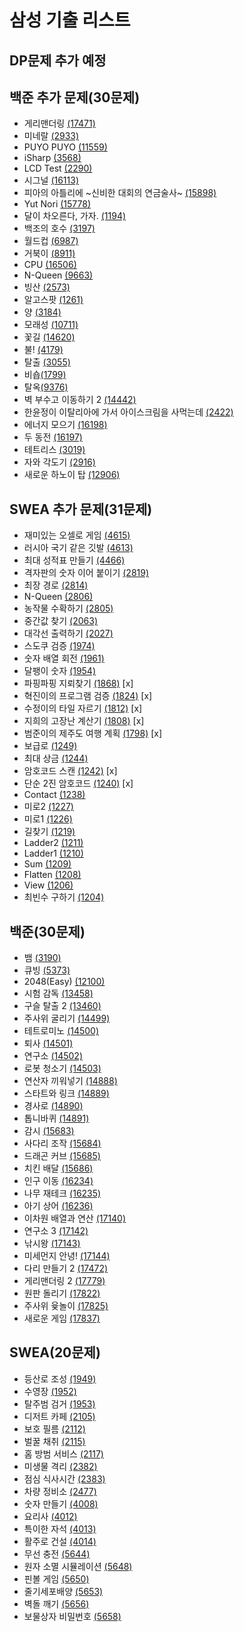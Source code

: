 # 삼성 기출 리스트

## DP문제 추가 예정 

## 백준 추가 문제(30문제)

- 게리맨더링 [(17471)](https://www.acmicpc.net/problem/17471)
- 미네랄 [(2933)](https://www.acmicpc.net/problem/2933)
- PUYO PUYO [(11559)](https://www.acmicpc.net/problem/11559)
- iSharp [(3568)](https://www.acmicpc.net/problem/3568)
- LCD Test [(2290)](https://www.acmicpc.net/problem/2290)
- 시그널 [(16113)](https://www.acmicpc.net/problem/16113)
- 피아의 아틀리에 ~신비한 대회의 연금술사~ [(15898)](https://www.acmicpc.net/problem/15898)
- Yut Nori [(15778)](https://www.acmicpc.net/problem/15778)
- 달이 차오른다, 가자. [(1194)](https://www.acmicpc.net/problem/1194)
- 백조의 호수 [(3197)](https://www.acmicpc.net/problem/3197)
- 월드컵 [(6987)](https://www.acmicpc.net/problem/6987)
- 거북이 [(8911)](https://www.acmicpc.net/problem/8911)
- CPU [(16506)](https://www.acmicpc.net/problem/16506)
- N-Queen [(9663)](https://www.acmicpc.net/problem/9663)
- 빙산 [(2573)](https://www.acmicpc.net/problem/2573)
- 알고스팟 [(1261)](https://www.acmicpc.net/problem/1261)
- 양 [(3184)](https://www.acmicpc.net/problem/3184)
- 모래성 [(10711)](https://www.acmicpc.net/problem/10711)
- 꽃길 [(14620)](https://www.acmicpc.net/problem/14620)
- 불! [(4179)](https://www.acmicpc.net/problem/4179)
- 탈출 [(3055)](https://www.acmicpc.net/problem/3055)
- 비숍[(1799)](https://www.acmicpc.net/problem/1799)
- 탈옥[(9376)](https://www.acmicpc.net/problem/9376)
- 벽 부수고 이동하기 2 [(14442)](https://www.acmicpc.net/problem/14442)
- 한윤정이 이탈리아에 가서 아이스크림을 사먹는데 [(2422)](https://www.acmicpc.net/problem/2422)
- 에너지 모으기 [(16198)](https://www.acmicpc.net/problem/16198)
- 두 동전 [(16197)](https://www.acmicpc.net/problem/16197)
- 테트리스 [(3019)](https://www.acmicpc.net/problem/3019)
- 자와 각도기 [(2916)](https://www.acmicpc.net/problem/2916)
- 새로운 하노이 탑 [(12906)](https://www.acmicpc.net/problem/12906)

## SWEA 추가 문제(31문제)
- 재미있는 오셀로 게임 [(4615)](https://swexpertacademy.com/main/code/problem/problemDetail.do?contestProbId=AWQmA4uK8ygDFAXj&categoryId=AWQmA4uK8ygDFAXj&categoryType=CODE)
- 러시아 국기 같은 깃발 [(4613)](https://swexpertacademy.com/main/code/problem/problemDetail.do?contestProbId=AWQl9TIK8qoDFAXj&categoryId=AWQl9TIK8qoDFAXj&categoryType=CODE)
- 최대 성적표 만들기 [(4466)](https://swexpertacademy.com/main/code/problem/problemDetail.do?contestProbId=AWOUfCJ6qVMDFAWg&categoryId=AWOUfCJ6qVMDFAWg&categoryType=CODE)
- 격자판의 숫자 이어 붙이기 [(2819)](https://swexpertacademy.com/main/code/problem/problemDetail.do?contestProbId=AV7I5fgqEogDFAXB&categoryId=AV7I5fgqEogDFAXB&categoryType=CODE)
- 최장 경로 [(2814)](https://swexpertacademy.com/main/code/problem/problemDetail.do?contestProbId=AV7GOPPaAeMDFAXB&categoryId=AV7GOPPaAeMDFAXB&categoryType=CODE)
- N-Queen [(2806)](https://swexpertacademy.com/main/code/problem/problemDetail.do?contestProbId=AV7GKs06AU0DFAXB&categoryId=AV7GKs06AU0DFAXB&categoryType=CODE)
- 농작물 수확하기 [(2805)](https://swexpertacademy.com/main/code/problem/problemDetail.do?contestProbId=AV7GLXqKAWYDFAXB&categoryId=AV7GLXqKAWYDFAXB&categoryType=CODE)
- 중간값 찾기 [(2063)](https://swexpertacademy.com/main/code/problem/problemDetail.do?contestProbId=AV5QPsXKA2UDFAUq&categoryId=AV5QPsXKA2UDFAUq&categoryType=CODE)
- 대각선 출력하기 [(2027)](https://swexpertacademy.com/main/code/problem/problemDetail.do?contestProbId=AV5QFuZ6As0DFAUq&categoryId=AV5QFuZ6As0DFAUq&categoryType=CODE)
- 스도쿠 검증 [(1974)](https://swexpertacademy.com/main/code/problem/problemDetail.do?contestProbId=AV5Psz16AYEDFAUq&categoryId=AV5Psz16AYEDFAUq&categoryType=CODE)
- 숫자 배열 회전 [(1961)](https://swexpertacademy.com/main/code/problem/problemDetail.do?contestProbId=AV5Pq-OKAVYDFAUq&categoryId=AV5Pq-OKAVYDFAUq&categoryType=CODE)
- 달팽이 숫자 [(1954)](https://swexpertacademy.com/main/code/problem/problemDetail.do?contestProbId=AV5PobmqAPoDFAUq&categoryId=AV5PobmqAPoDFAUq&categoryType=CODE)
- 파핑파핑 지뢰찾기 [(1868)](https://swexpertacademy.com/main/code/problem/problemDetail.do?contestProbId=AV5LwsHaD1MDFAXc&categoryId=AV5LwsHaD1MDFAXc&categoryType=CODE) [x]
- 혁진이의 프로그램 검증 [(1824)](https://swexpertacademy.com/main/code/problem/problemDetail.do?contestProbId=AV4yLUiKDUoDFAUx&categoryId=AV4yLUiKDUoDFAUx&categoryType=CODE) [x]
- 수정이의 타일 자르기 [(1812)](https://swexpertacademy.com/main/code/problem/problemDetail.do?contestProbId=AV4yGVsKC0YDFAUx&categoryId=AV4yGVsKC0YDFAUx&categoryType=CODE) [x]
- 지희의 고장난 계산기 [(1808)](https://swexpertacademy.com/main/code/problem/problemDetail.do?contestProbId=AV4yC3pqCegDFAUx&categoryId=AV4yC3pqCegDFAUx&categoryType=CODE) [x]
- 범준이의 제주도 여행 계획 [(1798)](https://swexpertacademy.com/main/code/problem/problemDetail.do?contestProbId=AV4x9oyaCR8DFAUx&categoryId=AV4x9oyaCR8DFAUx&categoryType=CODE) [x]
- 보급로 [(1249)](https://swexpertacademy.com/main/code/problem/problemDetail.do?contestProbId=AV15QRX6APsCFAYD&categoryId=AV15QRX6APsCFAYD&categoryType=CODE)
- 최대 상금 [(1244)](https://swexpertacademy.com/main/code/problem/problemDetail.do?contestProbId=AV15Khn6AN0CFAYD&categoryId=AV15Khn6AN0CFAYD&categoryType=CODE)
- 암호코드 스캔 [(1242)](https://swexpertacademy.com/main/code/problem/problemDetail.do?contestProbId=AV15JEKKAM8CFAYD&categoryId=AV15JEKKAM8CFAYD&categoryType=CODE) [x]
- 단순 2진 암호코드 [(1240)](https://swexpertacademy.com/main/code/problem/problemDetail.do?contestProbId=AV15FZuqAL4CFAYD&categoryId=AV15FZuqAL4CFAYD&categoryType=CODE) [x]
- Contact [(1238)](https://swexpertacademy.com/main/code/problem/problemDetail.do?contestProbId=AV15B1cKAKwCFAYD&categoryId=AV15B1cKAKwCFAYD&categoryType=CODE)
- 미로2 [(1227)](https://swexpertacademy.com/main/code/problem/problemDetail.do?contestProbId=AV14wL9KAGkCFAYD&categoryId=AV14wL9KAGkCFAYD&categoryType=CODE)
- 미로1 [(1226)](https://swexpertacademy.com/main/code/problem/problemDetail.do?contestProbId=AV14vXUqAGMCFAYD&categoryId=AV14vXUqAGMCFAYD&categoryType=CODE)
- 길찾기 [(1219)](https://swexpertacademy.com/main/code/problem/problemDetail.do?contestProbId=AV14geLqABQCFAYD&categoryId=AV14geLqABQCFAYD&categoryType=CODE)
- Ladder2 [(1211)](https://swexpertacademy.com/main/code/problem/problemDetail.do?contestProbId=AV14BgD6AEECFAYh&categoryId=AV14BgD6AEECFAYh&categoryType=CODE)
- Ladder1 [(1210)](https://swexpertacademy.com/main/code/problem/problemDetail.do?contestProbId=AV14ABYKADACFAYh&categoryId=AV14ABYKADACFAYh&categoryType=CODE)
- Sum [(1209)](https://swexpertacademy.com/main/code/problem/problemDetail.do?contestProbId=AV13_BWKACUCFAYh&categoryId=AV13_BWKACUCFAYh&categoryType=CODE)
- Flatten [(1208)](https://swexpertacademy.com/main/code/problem/problemDetail.do?contestProbId=AV139KOaABgCFAYh&categoryId=AV139KOaABgCFAYh&categoryType=CODE)
- View [(1206)](https://swexpertacademy.com/main/code/problem/problemDetail.do?contestProbId=AV134DPqAA8CFAYh&categoryId=AV134DPqAA8CFAYh&categoryType=CODE)
- 최빈수 구하기 [(1204)](https://swexpertacademy.com/main/code/problem/problemDetail.do?contestProbId=AV13zo1KAAACFAYh&categoryId=AV13zo1KAAACFAYh&categoryType=CODE)


## 백준(30문제)
- 뱀 [(3190)](https://www.acmicpc.net/problem/3190)
- 큐빙 [(5373)](https://www.acmicpc.net/problem/5373)
- 2048(Easy) [(12100)](https://www.acmicpc.net/problem/12100)
- 시험 감독 [(13458)](https://www.acmicpc.net/problem/13458)
- 구슬 탈출 2 [(13460)](https://www.acmicpc.net/problem/13460)
- 주사위 굴리기 [(14499)](https://www.acmicpc.net/problem/14499)
- 테트로미노 [(14500)](https://www.acmicpc.net/problem/14500)
- 퇴사 [(14501)](https://www.acmicpc.net/problem/14501)
- 연구소 [(14502)](https://www.acmicpc.net/problem/14502)
- 로봇 청소기 [(14503)](https://www.acmicpc.net/problem/14503)
- 연산자 끼워넣기 [(14888)](https://www.acmicpc.net/problem/14888)
- 스타트와 링크 [(14889)](https://www.acmicpc.net/problem/14889)
- 경사로 [(14890)](https://www.acmicpc.net/problem/14890)
- 톱니바퀴 [(14891)](https://www.acmicpc.net/problem/14891)
- 감시 [(15683)](https://www.acmicpc.net/problem/15683)
- 사다리 조작 [(15684)](https://www.acmicpc.net/problem/15684)
- 드래곤 커브 [(15685)](https://www.acmicpc.net/problem/15685)
- 치킨 배달 [(15686)](https://www.acmicpc.net/problem/15686)
- 인구 이동 [(16234)](https://www.acmicpc.net/problem/16234)
- 나무 재테크 [(16235)](https://www.acmicpc.net/problem/16235)
- 아기 상어 [(16236)](https://www.acmicpc.net/problem/16236)
- 이차원 배열과 연산 [(17140)](https://www.acmicpc.net/problem/17140)
- 연구소 3 [(17142)](https://www.acmicpc.net/problem/17142)
- 낚시왕 [(17143)](https://www.acmicpc.net/problem/17143)
- 미세먼지 안녕! [(17144)](https://www.acmicpc.net/problem/17144)
- 다리 만들기 2 [(17472)](https://www.acmicpc.net/problem/17472)
- 게리맨더링 2 [(17779)](https://www.acmicpc.net/problem/17779)
- 원판 돌리기 [(17822)](https://www.acmicpc.net/problem/17822)
- 주사위 윷놀이 [(17825)](https://www.acmicpc.net/problem/17825)
- 새로운 게임 [(17837)](https://www.acmicpc.net/problem/17837)

## SWEA(20문제)
- 등산로 조성 [(1949)](https://swexpertacademy.com/main/code/problem/problemDetail.do?contestProbId=AV5PoOKKAPIDFAUq&categoryId=AV5PoOKKAPIDFAUq&categoryType=CODE)
- 수영장 [(1952)](https://swexpertacademy.com/main/code/problem/problemDetail.do?contestProbId=AV5PpFQaAQMDFAUq&categoryId=AV5PpFQaAQMDFAUq&categoryType=CODE)
- 탈주범 검거 [(1953)](https://swexpertacademy.com/main/code/problem/problemDetail.do?contestProbId=AV5PpLlKAQ4DFAUq&categoryId=AV5PpLlKAQ4DFAUq&categoryType=CODE)
- 디저트 카페 [(2105)](https://swexpertacademy.com/main/code/problem/problemDetail.do?contestProbId=AV5VwAr6APYDFAWu&categoryId=AV5VwAr6APYDFAWu&categoryType=CODE)
- 보호 필름 [(2112)](https://swexpertacademy.com/main/code/problem/problemDetail.do?contestProbId=AV5V1SYKAaUDFAWu&categoryId=AV5V1SYKAaUDFAWu&categoryType=CODE)
- 벌꿀 채취 [(2115)](https://swexpertacademy.com/main/code/problem/problemDetail.do?contestProbId=AV5V4A46AdIDFAWu&categoryId=AV5V4A46AdIDFAWu&categoryType=CODE)
- 홈 방범 서비스 [(2117)](https://swexpertacademy.com/main/code/problem/problemDetail.do?contestProbId=AV5V61LqAf8DFAWu&categoryId=AV5V61LqAf8DFAWu&categoryType=CODE)
- 미생물 격리 [(2382)](https://swexpertacademy.com/main/code/problem/problemDetail.do?contestProbId=AV597vbqAH0DFAVl&categoryId=AV597vbqAH0DFAVl&categoryType=CODE)
- 점심 식사시간 [(2383)](https://swexpertacademy.com/main/code/problem/problemDetail.do?contestProbId=AV5-BEE6AK0DFAVl&categoryId=AV5-BEE6AK0DFAVl&categoryType=CODE)
- 차량 정비소 [(2477)](https://swexpertacademy.com/main/code/problem/problemDetail.do?contestProbId=AV6c6bgaIuoDFAXy&categoryId=AV6c6bgaIuoDFAXy&categoryType=CODE)
- 숫자 만들기 [(4008)](https://swexpertacademy.com/main/code/problem/problemDetail.do?contestProbId=AWIeRZV6kBUDFAVH&categoryId=AWIeRZV6kBUDFAVH&categoryType=CODE)
- 요리사 [(4012)](https://swexpertacademy.com/main/code/problem/problemDetail.do?contestProbId=AWIeUtVakTMDFAVH&categoryId=AWIeUtVakTMDFAVH&categoryType=CODE)
- 특이한 자석 [(4013)](https://swexpertacademy.com/main/code/problem/problemDetail.do?contestProbId=AWIeV9sKkcoDFAVH&categoryId=AWIeV9sKkcoDFAVH&categoryType=CODE)
- 활주로 건설 [(4014)](https://swexpertacademy.com/main/code/problem/problemDetail.do?contestProbId=AWIeW7FakkUDFAVH&categoryId=AWIeW7FakkUDFAVH&categoryType=CODE)
- 무선 충전 [(5644)](https://swexpertacademy.com/main/code/problem/problemDetail.do?contestProbId=AWXRDL1aeugDFAUo&categoryId=AWXRDL1aeugDFAUo&categoryType=CODE)
- 원자 소멸 시뮬레이션 [(5648)](https://swexpertacademy.com/main/code/problem/problemDetail.do?contestProbId=AWXRFInKex8DFAUo&categoryId=AWXRFInKex8DFAUo&categoryType=CODE)
- 핀볼 게임 [(5650)](https://swexpertacademy.com/main/code/problem/problemDetail.do?contestProbId=AWXRF8s6ezEDFAUo&categoryId=AWXRF8s6ezEDFAUo&categoryType=CODE)
- 줄기세포배양 [(5653)](https://swexpertacademy.com/main/code/problem/problemDetail.do?contestProbId=AWXRJ8EKe48DFAUo&categoryId=AWXRJ8EKe48DFAUo&categoryType=CODE)
- 벽돌 깨기 [(5656)](https://swexpertacademy.com/main/code/problem/problemDetail.do?contestProbId=AWXRQm6qfL0DFAUo&categoryId=AWXRQm6qfL0DFAUo&categoryType=CODE)
- 보물상자 비밀번호 [(5658)](https://swexpertacademy.com/main/code/problem/problemDetail.do?contestProbId=AWXRUN9KfZ8DFAUo&categoryId=AWXRUN9KfZ8DFAUo&categoryType=CODE)




